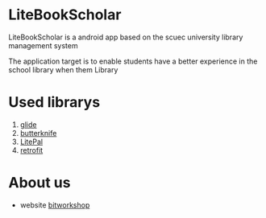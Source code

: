 # LiteBookScholar
LiteBookScholar is a android  app based on the scuec university library management system

The  application target is to enable students have a better experience in the school library when them Library


# Used librarys
1. [glide](https://github.com/bumptech/glide)
2. [butterknife](https://github.com/JakeWharton/butterknife)
3. [LitePal](https://github.com/LitePalFramework/LitePal)
4. [retrofit](https://github.com/square/retrofit)


# About us
 - website [bitworkshop](http://stuzone.com/bitworkshop-beta/#first)

